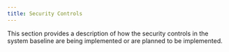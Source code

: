 ```yaml
---
title: Security Controls
---
```


This section provides a description of how the security controls
in the system baseline are being implemented or are 
planned to be implemented.

